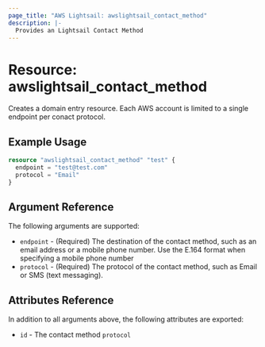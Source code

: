 ```yaml
---
page_title: "AWS Lightsail: awslightsail_contact_method"
description: |-
  Provides an Lightsail Contact Method
---
```


# Resource: awslightsail_contact_method

Creates a domain entry resource. Each AWS account is limited to a single endpoint per conact protocol.

## Example Usage

```terraform
resource "awslightsail_contact_method" "test" {
  endpoint = "test@test.com"
  protocol = "Email"
}
```

## Argument Reference

The following arguments are supported:

* `endpoint` - (Required) The destination of the contact method, such as an email address or a mobile phone number. Use the E.164 format when specifying a mobile phone number
* `protocol` - (Required) The protocol of the contact method, such as Email or SMS (text messaging).

## Attributes Reference

In addition to all arguments above, the following attributes are exported:

* `id` - The contact method `protocol`
